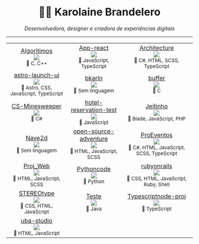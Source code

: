 <h1 align="center">👩‍💻 Karolaine Brandelero</h1>
<p align="center">
  <em>Desenvolvedora, designer e criadora de experiências digitais</em>
</p>

---
<!--COMMIT_SECTION_START-->
<!--COMMIT_SECTION_START-->
<!--COMMIT_SECTION_START-->
<div align="center">
<table>
<tr>
<td align="center">
<a href="https://github.com/bkarln/Algoritimos" target="_blank">Algoritimos</a><br/>
<img src="https://img.shields.io/badge/Commits-6-blue?style=for-the-badge"/><br/>
<sub>🧠 C, C++</sub>
</td>
<td align="center">
<a href="https://github.com/bkarln/App-react" target="_blank">App-react</a><br/>
<img src="https://img.shields.io/badge/Commits-1-blue?style=for-the-badge"/><br/>
<sub>🧠 JavaScript, TypeScript</sub>
</td>
<td align="center">
<a href="https://github.com/bkarln/Architecture" target="_blank">Architecture</a><br/>
<img src="https://img.shields.io/badge/Commits-2-blue?style=for-the-badge"/><br/>
<sub>🧠 C#, HTML, SCSS, TypeScript</sub>
</td>
</tr>
<tr>
<td align="center">
<a href="https://github.com/bkarln/astro-launch-ui" target="_blank">astro-launch-ui</a><br/>
<img src="https://img.shields.io/badge/Commits-27-blue?style=for-the-badge"/><br/>
<sub>🧠 Astro, CSS, JavaScript, TypeScript</sub>
</td>
<td align="center">
<a href="https://github.com/bkarln/bkarln" target="_blank">bkarln</a><br/>
<img src="https://img.shields.io/badge/Commits-57-blue?style=for-the-badge"/><br/>
<sub>🧠 Sem linguagem</sub>
</td>
<td align="center">
<a href="https://github.com/bkarln/buffer" target="_blank">buffer</a><br/>
<img src="https://img.shields.io/badge/Commits-1-blue?style=for-the-badge"/><br/>
<sub>🧠 C</sub>
</td>
</tr>
<tr>
<td align="center">
<a href="https://github.com/bkarln/CS-Minesweeper" target="_blank">CS-Minesweeper</a><br/>
<img src="https://img.shields.io/badge/Commits-9-blue?style=for-the-badge"/><br/>
<sub>🧠 C#</sub>
</td>
<td align="center">
<a href="https://github.com/bkarln/hotel-reservation-test" target="_blank">hotel-reservation-test</a><br/>
<img src="https://img.shields.io/badge/Commits-10-blue?style=for-the-badge"/><br/>
<sub>🧠 JavaScript</sub>
</td>
<td align="center">
<a href="https://github.com/bkarln/Jeitinho" target="_blank">Jeitinho</a><br/>
<img src="https://img.shields.io/badge/Commits-2-blue?style=for-the-badge"/><br/>
<sub>🧠 Blade, JavaScript, PHP</sub>
</td>
</tr>
<tr>
<td align="center">
<a href="https://github.com/bkarln/Nave2d" target="_blank">Nave2d</a><br/>
<img src="https://img.shields.io/badge/Commits-1-blue?style=for-the-badge"/><br/>
<sub>🧠 Sem linguagem</sub>
</td>
<td align="center">
<a href="https://github.com/bkarln/open-source-adventure" target="_blank">open-source-adventure</a><br/>
<img src="https://img.shields.io/badge/Commits-141-blue?style=for-the-badge"/><br/>
<sub>🧠 HTML, JavaScript, SCSS</sub>
</td>
<td align="center">
<a href="https://github.com/bkarln/ProEventos" target="_blank">ProEventos</a><br/>
<img src="https://img.shields.io/badge/Commits-3-blue?style=for-the-badge"/><br/>
<sub>🧠 C#, HTML, JavaScript, SCSS, TypeScript</sub>
</td>
</tr>
<tr>
<td align="center">
<a href="https://github.com/bkarln/Proj_Web" target="_blank">Proj_Web</a><br/>
<img src="https://img.shields.io/badge/Commits-4-blue?style=for-the-badge"/><br/>
<sub>🧠 HTML, JavaScript, SCSS</sub>
</td>
<td align="center">
<a href="https://github.com/bkarln/Pythoncode" target="_blank">Pythoncode</a><br/>
<img src="https://img.shields.io/badge/Commits-1-blue?style=for-the-badge"/><br/>
<sub>🧠 Python</sub>
</td>
<td align="center">
<a href="https://github.com/bkarln/rubyonrails" target="_blank">rubyonrails</a><br/>
<img src="https://img.shields.io/badge/Commits-1-blue?style=for-the-badge"/><br/>
<sub>🧠 CSS, HTML, JavaScript, Ruby, Shell</sub>
</td>
</tr>
<tr>
<td align="center">
<a href="https://github.com/bkarln/STEREOtype" target="_blank">STEREOtype</a><br/>
<img src="https://img.shields.io/badge/Commits-24-blue?style=for-the-badge"/><br/>
<sub>🧠 CSS, HTML, JavaScript</sub>
</td>
<td align="center">
<a href="https://github.com/bkarln/Teste" target="_blank">Teste</a><br/>
<img src="https://img.shields.io/badge/Commits-4-blue?style=for-the-badge"/><br/>
<sub>🧠 Java</sub>
</td>
<td align="center">
<a href="https://github.com/bkarln/Typescriptnode-proj" target="_blank">Typescriptnode-proj</a><br/>
<img src="https://img.shields.io/badge/Commits-1-blue?style=for-the-badge"/><br/>
<sub>🧠 TypeScript</sub>
</td>
</tr>
<tr>
<td align="center">
<a href="https://github.com/bkarln/uba-studio" target="_blank">uba-studio</a><br/>
<img src="https://img.shields.io/badge/Commits-11-blue?style=for-the-badge"/><br/>
<sub>🧠 HTML, JavaScript</sub>
</td>
</tr>
</table>
</div>
<!--COMMIT_SECTION_END-->
<!--COMMIT_SECTION_END-->
<!--COMMIT_SECTION_START-->
<!--COMMIT_SECTION_START-->
<!--COMMIT_SECTION_START-->
<!--COMMIT_SECTION_START-->
<!--COMMIT_SECTION_START-->
<!--COMMIT_SECTION_START-->
<!--COMMIT_SECTION_START-->
<!--COMMIT_SECTION_START-->
<!--COMMIT_SECTION_START-->
<!--COMMIT_SECTION_START-->
<!--COMMIT_SECTION_START-->
<!--COMMIT_SECTION_START-->
<!--COMMIT_SECTION_START-->
<!--COMMIT_SECTION_START-->
<!--COMMIT_SECTION_START-->
<!--COMMIT_SECTION_START-->
<!--COMMIT_SECTION_START-->
<!--COMMIT_SECTION_START-->
<!--COMMIT_SECTION_START-->
<!--COMMIT_SECTION_START-->
<!--COMMIT_SECTION_START-->
<!--COMMIT_SECTION_START-->
